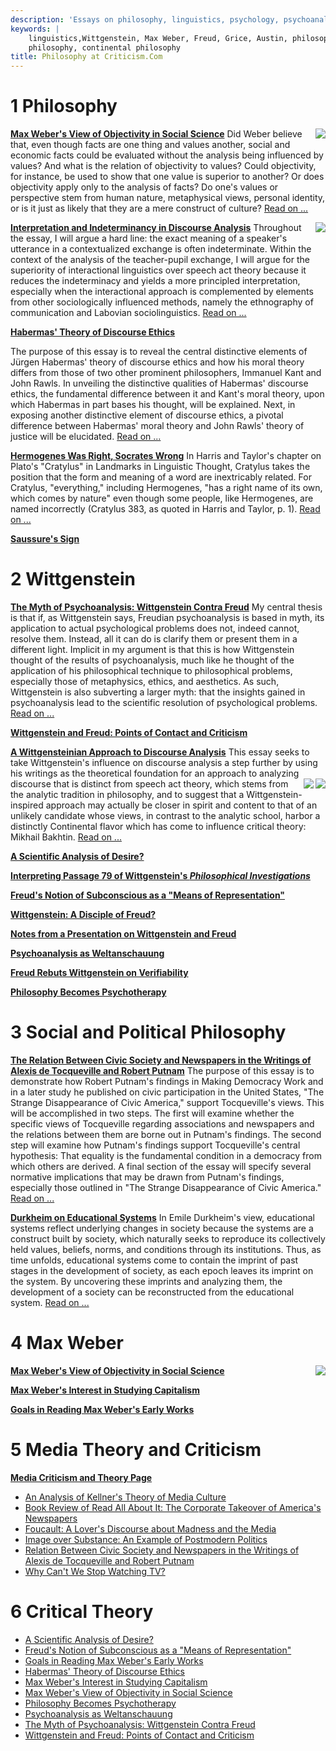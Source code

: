 ```yaml
---
description: 'Essays on philosophy, linguistics, psychology, psychoanalysis, Max Weber, and Wittgenstein at criticism.com.'
keywords: |
    linguistics,Wittgenstein, Max Weber, Freud, Grice, Austin, philosophy, analytic
    philosophy, continental philosophy
title: Philosophy at Criticism.Com
---
```




1 Philosophy
================



<i class="fa fa-file-text"></i>  **[Max Weber's View of Objectivity in Social
Science](/md/weber1.html)** <img src="https://www.criticism.com/md/bk_mw_pol.gif" align="right" /> Did Weber believe that, even though facts are one thing and values
another, social and economic facts could be evaluated without the
analysis being influenced by values? And what is the relation of
objectivity to values? Could objectivity, for instance, be used to show
that one value is superior to another? Or does objectivity apply only to
the analysis of facts? Do one's values or perspective stem from human
nature, metaphysical views, personal identity, or is it just as likely
that they are a mere construct of culture? [Read on ...](/md/weber1.html)





<i class="fa fa-file-text"></i>  **[Interpretation and Indeterminancy in
Discourse Analysis](https://www.criticism.com/da/da_indet.html)** <img src="/images/0631166238.gif" align="right" />
Throughout the essay, I will argue a hard line: the exact meaning of a
speaker's utterance in a contextualized exchange is often indeterminate.
Within the context of the analysis of the teacher-pupil exchange, I will
argue for the superiority of interactional linguistics over speech act
theory because it reduces the indeterminacy and yields a more principled
interpretation, especially when the interactional approach is
complemented by elements from other sociologically influenced methods,
namely the ethnography of communication and Labovian sociolinguistics. [Read on ...](https://www.criticism.com/da/da_indet.html)





<i class="fa fa-file-text"></i>  **[Habermas' Theory of Discourse
Ethics](habermas-ethics.html)**





The purpose of this essay is to reveal the central distinctive
elements of Jürgen Habermas' theory of discourse ethics and how his
moral theory differs from those of two other prominent philosophers,
Immanuel Kant and John Rawls. In unveiling the distinctive qualities of
Habermas' discourse ethics, the fundamental difference between it and
Kant's moral theory, upon which Habermas in part bases his thought, will
be explained. Next, in exposing another distinctive element of discourse
ethics, a pivotal difference between Habermas' moral theory and John
Rawls' theory of justice will be elucidated. [Read on ...](habermas-ethics.html)





<i class="fa fa-file-text"></i>  **[Hermogenes Was Right, Socrates
Wrong](https://www.criticism.com/linguistics/cratylus.html)** In Harris and Taylor's chapter on Plato's "Cratylus" in Landmarks in
Linguistic Thought, Cratylus takes the position that the form and
meaning of a word are inextricably related. For Cratylus, "everything,"
including Hermogenes, "has a right name of its own, which comes by
nature" even though some people, like Hermogenes, are named incorrectly
(Cratylus 383, as quoted in Harris and Taylor, p. 1). [Read on ...](https://www.criticism.com/linguistics/cratylus.html)




<i class="fa fa-file-text"></i>  **[Saussure's Sign](/md/the_sign.html)**







2 Wittgenstein
==================



<i class="fa fa-file-text"></i>  **[The Myth of Psychoanalysis: Wittgenstein Contra Freud](/md/tech.html)** My central thesis is that if, as Wittgenstein says, Freudian
psychoanalysis is based in myth, its application to actual psychological
problems does not, indeed cannot, resolve them. Instead, all it can do
is clarify them or present them in a different light. Implicit in my
argument is that this is how Wittgenstein thought of the results of
psychoanalysis, much like he thought of the application of his
philosophical technique to philosophical problems, especially those of
metaphysics, ethics, and aesthetics. As such, Wittgenstein is also
subverting a larger myth: that the insights gained in psychoanalysis
lead to the scientific resolution of psychological problems. [Read on ...](/md/tech.html)





<i class="fa fa-file-text"></i>  **[Wittgenstein and Freud: Points of Contact
and Criticism](wittgenstein-freud.html)**





 <i class="fa fa-file-text"></i>  **[A Wittgensteinian Approach to Discourse
Analysis](https://www.criticism.com/da/lw_da.html)** This essay seeks to take Wittgenstein's influence on discourse
analysis a step further by using his writings as the theoretical
foundation for an approach to analyzing discourse that is distinct from
speech act theory, <img src="images/bkgenres.gif" align="right" />
<img src="images/0816612285.gif" align="right" />
which stems from the analytic tradition in philosophy, and to suggest
that a Wittgenstein-inspired approach may actually be closer in spirit
and content to that of an unlikely candidate whose views, in contrast to
the analytic school, harbor a distinctly Continental flavor which has
come to influence critical theory: Mikhail Bakhtin. [Read on ...](da/lw_da.html)





<i class="fa fa-file-text"></i> **[A Scientific Analysis of
Desire?](wittgenstein-desire.html)**





<i class="fa fa-file-text"></i> **[Interpreting Passage 79 of Wittgenstein's
*Philosophical Investigations*](wittgenstein-pi79-talk.html)**





<i class="fa fa-file-text"></i> **[Freud's Notion of Subconscious as a "Means of
Representation"](wittgenstein-subconscious.html)**





<i class="fa fa-file-text"></i> **[Wittgenstein: A Disciple of
Freud?](disciple-of-freud.html)**





<i class="fa fa-file-text"></i> **[Notes from a Presentation on Wittgenstein and
Freud](wittgenstein-freud-talk.html)**





<i class="fa fa-file-text"></i> **[Psychoanalysis as
Weltanschauung](weltanschauung.html)**





<i class="fa fa-file-text"></i> **[Freud Rebuts Wittgenstein on
Verifiability](freud-verifiability.html)**





<i class="fa fa-file-text"></i> **[Philosophy Becomes
Psychotherapy](existential-psychoanalysis.html)**











3 Social and Political Philosophy
=====================================



<i class="fa fa-file-text"></i>  **[The Relation Between Civic Society and
Newspapers in the Writings of Alexis de Tocqueville and Robert
Putnam](/md/putnam1.html)** The purpose of this essay is to demonstrate how Robert Putnam's
findings in Making Democracy Work and in a later study he published on
civic participation in the United States, "The Strange Disappearance of
Civic America," support Tocqueville's views. This will be accomplished
in two steps. The first will examine whether the specific views of
Tocqueville regarding associations and newspapers and the relations
between them are borne out in Putnam's findings. The second step will
examine how Putnam's findings support Tocqueville's central hypothesis:
That equality is the fundamental condition in a democracy from which
others are derived. A final section of the essay will specify several
normative implications that may be drawn from Putnam's findings,
especially those outlined in "The Strange Disappearance of Civic
America." [Read on ...](/md/putnam1.html)





<i class="fa fa-file-text"></i>  **[Durkheim on Educational
Systems](durkheim-on-education.html)** In Emile Durkheim's view, educational systems reflect underlying
changes in society because the systems are a construct built by society,
which naturally seeks to reproduce its collectively held values,
beliefs, norms, and conditions through its institutions. Thus, as time
unfolds, educational systems come to contain the imprint of past stages
in the development of society, as each epoch leaves its imprint on the
system. By uncovering these imprints and analyzing them, the development
of a society can be reconstructed from the educational system. [Read on ...](durkheim-on-education.html)











4 Max Weber
===============



<i class="fa fa-file-text"></i>  **[Max Weber's View of Objectivity in Social
Science](/md/weber1.html)** <img src="https://www.criticism.com/md/bk_mw_pol.gif" align="right" />





<i class="fa fa-file-text"></i>  **[Max Weber's Interest in Studying
Capitalism](max-weber-capitalism.html)**





<i class="fa fa-file-text"></i>  **[Goals in Reading Max Weber's Early
Works](max-weber-reading-goals.html)**


5 Media Theory and Criticism
============================


**[Media Criticism and Theory Page](/md/)**

-   [An Analysis of Kellner's Theory of Media Culture](/md/kellner.html)
-   [Book Review of Read All About It: The Corporate Takeover of
    America's Newspapers](/md/crit1.html)
-   [Foucault: A Lover's Discourse about Madness and the
    Media](/md/foucault.html)
-   [Image over Substance: An Example of Postmodern
    Politics](/md/cult1.html)
-   [Relation Between Civic Society and Newspapers in the Writings of
    Alexis de Tocqueville and Robert Putnam](/md/putnam1.html)
-   [Why Can't We Stop Watching TV?](/md/theory1.html)


6 Critical Theory
======================

-   [A Scientific Analysis of
    Desire?](/philosophy/wittgenstein-desire.html)
-   [Freud's Notion of Subconscious as a "Means of
    Representation"](/philosophy/wittgenstein-subconscious.html)
-   [Goals in Reading Max Weber's Early
    Works](/philosophy/max-weber-reading-goals.html)
-   [Habermas' Theory of Discourse
    Ethics](/philosophy/habermas-ethics.html)
-   [Max Weber's Interest in Studying
    Capitalism](/philosophy/max-weber-capitalism.html)
-   [Max Weber's View of Objectivity in Social Science](/md/weber1.html)
-   [Philosophy Becomes
    Psychotherapy](/philosophy/existential-psychoanalysis.html)
-   [Psychoanalysis as Weltanschauung](/philosophy/weltanschauung.html)
-   [The Myth of Psychoanalysis: Wittgenstein Contra
    Freud](/md/tech.html)
-   [Wittgenstein and Freud: Points of Contact and
    Criticism](/philosophy/wittgenstein-freud.html)


